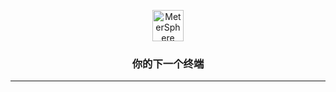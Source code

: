 

<p align="center"><a href="https://metersphere.io"><img src="https://minio.srcandy.top:9000/mckj/static/shell.png" alt="MeterSphere" width="50" /></a></p>
<h3 align="center">你的下一个终端</h3>
<hr />
